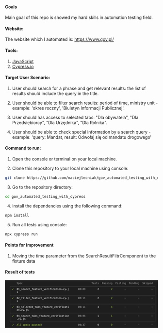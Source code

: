 #### Goals
Main goal of this repo is showed my hard skills in automation testing field.

#### Website:
The website which I automated is: https://www.gov.pl/<br>

#### Tools:
1. [JavaScript](https://developer.mozilla.org/en-US/docs/Web/JavaScript#) <br>
2. [Cypress.io](https://docs.cypress.io/) <br>

#### Target User Scenario: 

1. User should search for a phrase and get relevant results: the list of results should include the query in the title.
   
2. User should be able to filter search results: period of time, ministry unit - example: 'okres roczny', 'Biuletyn Informacji Publicznej'.
   
3. User should has access to selected tabs: "Dla obywatela", "Dla Przedsiębiorcy", "Dla Urzędnika", "Dla Rolnika".
   
4. User should be able to check special information by a search query - example: 'query: Mandat, result: Odwołaj się od mandatu drogowego'

#### Command to run:
1. Open the console or terminal on your local machine.
   
2. Clone this repository to your local machine using console:
```sh
git clone https://github.com/maciejleoniak/gov_automated_testing_with_cypress.git
```
3. Go to the repository directory:
```sh
cd gov_automated_testing_with_cypress
```
4. Install the dependencies using the following command:
 ```sh
npm install
```
5. Run all tests using console:
```sh
npx cypress run
```
#### Points for improvement

1. Moving the time parameter from the SearchResultFiltrComponent to the fixture data 

#### Result of tests 

![Result of tests - screenshot](./cypress/screenshots/Screenshot%202023-10-26%20at%2010.52.47.png)
